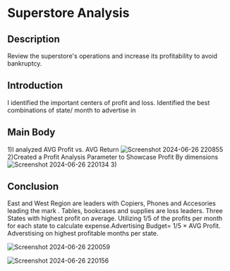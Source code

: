 # Superstore Analysis

## Description
Review the superstore's operations and increase its profitability to avoid bankruptcy.

## Introduction
I identified the important centers of profit and loss. Identified the best combinations of state/ month to advertise in

## Main Body
1)I analyzed AVG Profit vs. AVG Return
![Screenshot 2024-06-26 220855](https://github.com/amely314/Data-Projects/assets/166257466/ed9c1d90-2024-49fb-8f74-dd85fffc1f8d)
2)Created a Profit Analysis Parameter to Showcase Profit By dimensions
![Screenshot 2024-06-26 220134](https://github.com/amely314/Data-Projects/assets/166257466/9dc29fbc-7dde-44b8-a485-2094b9339bf0)
3)

## Conclusion
East and West Region are leaders with Copiers, Phones and Accesories leading the mark . Tables, bookcases and supplies are loss leaders. Three States with highest profit on average. Utilizing 1/5 of the profits per month for each state to calculate expense.Advertising Budget=  1/5 ×  AVG Profit. Adverstising on highest profitable months per state.

![Screenshot 2024-06-26 220059](https://github.com/amely314/Data-Projects/assets/166257466/d594f2b2-bf75-490c-8204-a8ced8f5aee9)

![Screenshot 2024-06-26 220156](https://github.com/amely314/Data-Projects/assets/166257466/234d3712-b85f-4498-b36e-3e2ded522a4a)
